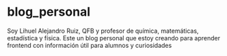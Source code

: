 # blog_personal
Soy Lihuel Alejandro Ruiz, QFB y profesor de química, matemáticas, estadística y física.
Este un blog personal que estoy creando para aprender frontend con información útil para alumnos y curiosidades
